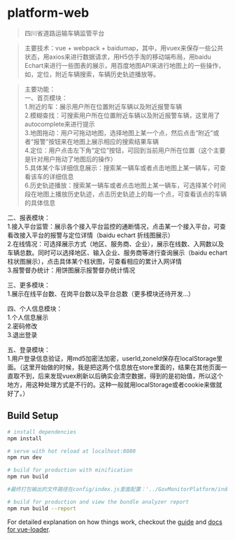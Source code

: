 # platform-web

> 四川省道路运输车辆监管平台

> 主要技术：vue + webpack + baidumap，其中，用vuex来保存一些公共状态，用axios来进行数据请求，用H5仿手淘的移动端布局，用baidu Echart来进行一些图表的展示，用百度地图API来进行地图上的一些操作，如，定位，附近车辆搜索，车辆历史轨迹播放等。

> 主要功能：<br/>
一、首页模块：<br/>
1.附近的车：展示用户所在位置附近车辆以及附近报警车辆<br/>
2.模糊查找：可搜索用户所在位置附近车辆以及附近报警车辆，这里用了autocomplete来进行提示<br/>
3.地图拖动：用户可拖动地图，选择地图上某一个点，然后点击“附近”或者“报警”按钮来在地图上展示相应的搜索结果车辆<br/>
4.定位：用户点击左下角“定位”按钮，可回到当前用户所在位置（这个主要是针对用户拖动了地图后的操作）<br/>
5.具体某个车详细信息展示：搜索某一辆车或者点击地图上某一辆车，可查看该车的详细信息<br/>
6.历史轨迹播放：搜索某一辆车或者点击地图上某一辆车，可选择某个时间段在地图上播放历史轨迹，点击历史轨迹上的每一个点，可查看该点的车辆的具体信息<br/>

二、报表模块：<br/>
1.接入平台监管：展示各个接入平台监控的通断情况，点击某一个接入平台，可查看改接入平台的报警与定位详情（baidu echart 折线图展示）<br/>
2.在线情况：可选择展示方式（地区、服务商、企业），展示在线数、入网数以及车辆总数。同时可以选择地区、输入企业、服务商等进行查询展示（baidu echart 柱状图展示），点击具体某个柱状图，可查看相应的累计入网详情<br/>
3.报警督办统计：用饼图展示报警督办统计情况<br/>

三、更多模块：<br/>
1.展示在线平台数、在岗平台数以及平台总数（更多模块还待开发...）<br/>

四、个人信息模块：<br/>
1.个人信息展示<br/>
2.密码修改<br/>
3.退出登录<br/>

五、登录模块：<br/>
1.用户登录信息验证，用md5加密法加密，userId,zoneId保存在localStorage里面。（这里开始做的时候，我是把这两个信息放在store里面的，结果在其他页面一直取不到，后来发现vuex刷新以后确实会清空数据，得到的是初始值，所以这个地方，用这种处理方式是不行的。这种一般就用localStorage或者cookie来做就好了。）<br/>


## Build Setup

``` bash
# install dependencies
npm install

# serve with hot reload at localhost:8080
npm run dev

# build for production with minification
npm run build

#最终打包输出的文件路径在config/index.js里面配置：'../GovMonitorPlatform/index.html'

# build for production and view the bundle analyzer report
npm run build --report
```

For detailed explanation on how things work, checkout the [guide](http://vuejs-templates.github.io/webpack/) and [docs for vue-loader](http://vuejs.github.io/vue-loader).

